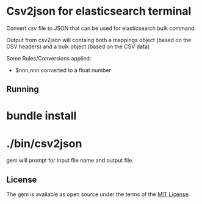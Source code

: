 # Csv2json for elasticsearch terminal
Convert csv file to JSON that can be used for elasticsearch bulk command.

Output from csv2json will containg both a mappings object (based on the CSV headers) 
and a bulk object (based on the CSV data)

Some Rules/Conversions applied:
- $nnn,nnn converted to a float number
## Running

# bundle install

# ./bin/csv2json

gem will prompt for input file name and output file.

## License

The gem is available as open source under the terms of the [MIT License](https://opensource.org/licenses/MIT).


